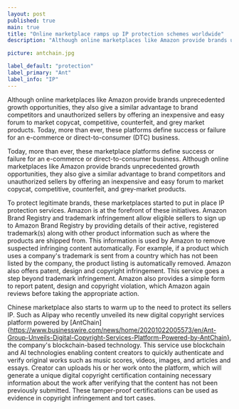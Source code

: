 ```yaml
---
layout: post
published: true
main: true
title: "Online marketplace ramps up IP protection schemes worldwide"
description: "Although online marketplaces like Amazon provide brands unprecedented growth opportunities, they also give a similar advantage to brand competitors and unauthorized sellers by offering an inexpensive and easy forum to market copycat, competitive, counterfeit, and grey market products."

picture: antchain.jpg

label_default: "protection" 
label_primary: "Ant"
label_info: "IP"
---
```

<!-- Main Container -->

Although online marketplaces like Amazon provide brands unprecedented growth opportunities, they also give a similar advantage to brand competitors and unauthorized sellers by offering an inexpensive and easy forum to market copycat, competitive, counterfeit, and grey market products.
Today, more than ever, these platforms define success or failure for an e-commerce or direct-to-consumer (DTC) business.

Today, more than ever, these marketplace platforms define success or failure for an e-commerce or direct-to-consumer business.
Although online marketplaces like Amazon provide brands unprecedented growth opportunities, they also give a similar advantage to brand competitors and unauthorized sellers by offering an inexpensive and easy forum to market copycat, competitive, counterfeit, and grey-market products.

To protect legitimate brands, these marketplaces started to put in place IP protection services.
Amazon is at the forefront of these initiatives.
Amazon Brand Registry and trademark infringement allow eligible sellers to sign up to Amazon Brand Registry by providing details of their active, registered trademark(s) along with other product information such as where the products are shipped from. This information is used by Amazon to remove suspected infringing content automatically. For example, if a product which uses a company's trademark is sent from a country which has not been listed by the company, the product listing is automatically removed.
Amazon also offers patent, design and copyright infringement.
This service goes a step beyond trademark infringement.
Amazon also provides a simple form to report patent, design and copyright violation, which Amazon again reviews before taking the appropriate action. 

Chinese marketplace also starts to warm up to the need to protect its sellers IP.
Such as Alipay who recently unveiled its new digital copyright services platform powered by [AntChain]{https://www.businesswire.com/news/home/20201022005573/en/Ant-Group-Unveils-Digital-Copyright-Services-Platform-Powered-by-AntChain}, the company's blockchain-based technology. This service use blockchain and AI technologies enabling content creators to quickly authenticate and verify original works such as music scores, videos, images, and articles and essays. Creator can uploads his or her work onto the platform, which will generate a unique digital copyright certification containing necessary information about the work after verifying that the content has not been previously submitted.
These tamper-proof certifications can be used as evidence in copyright infringement and tort cases.
<!--End Main Container -->
